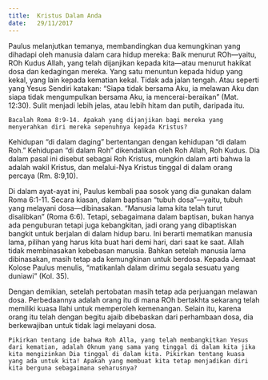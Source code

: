 ```yaml
---
title:  Kristus Dalam Anda
date:   29/11/2017
---
```


Paulus melanjutkan temanya, membandingkan dua kemungkinan yang dihadapi oleh manusia dalam cara hidup mereka: Baik menurut ROh—yaitu, ROh Kudus Allah, yang telah dijanjikan kepada kita—atau menurut hakikat dosa dan kedagingan mereka. Yang satu menuntun kepada hidup yang kekal, yang lain kepada kematian kekal. Tidak ada jalan tengah. Atau seperti yang Yesus Sendiri katakan: “Siapa tidak bersama Aku, ia melawan Aku dan siapa tidak mengumpulkan bersama Aku, ia mencerai-beraikan” (Mat. 12:30). Sulit menjadi lebih jelas, atau lebih hitam dan putih, daripada itu.

`Bacalah Roma 8:9-14. Apakah yang dijanjikan bagi mereka yang menyerahkan diri mereka sepenuhnya kepada Kristus?`

Kehidupan “di dalam daging” bertentangan dengan kehidupan “di dalam Roh.” Kehidupan “di dalam Roh” dikendalikan oleh Roh Allah, Roh Kudus. Dia dalam pasal ini disebut sebagai Roh Kristus, mungkin dalam arti bahwa Ia adalah wakil Kristus, dan melalui-Nya Kristus tinggal di dalam orang percaya (Rm. 8:9,10).

Di dalam ayat-ayat ini, Paulus kembali paa sosok yang dia gunakan dalam Roma 6:1-11. Secara kiasan, dalam baptisan “tubuh dosa”—yaitu, tubuh yang melayani dosa—dibinasakan. “Manusia lama kita telah turut disalibkan” (Roma 6:6). Tetapi, sebagaimana dalam baptisan, bukan hanya ada penguburan tetapi juga kebangkitan, jadi orang yang dibaptiskan bangkit untuk berjalan di dalam hidup baru. Ini berarti mematikan manusia lama, pilihan yang harus kita buat hari demi hari, dari saat ke saat. Allah tidak membinasakan kebebasan manusia. Bahkan setelah manusia lama dibinasakan, masih tetap ada kemungkinan untuk berdosa. Kepada Jemaat Kolose Paulus menulis, “matikanlah dalam dirimu segala sesuatu yang duniawi” (Kol. 35).

Dengan demikian, setelah pertobatan masih tetap ada perjuangan melawan dosa. Perbedaannya adalah orang itu di mana ROh bertakhta sekarang telah memiliki kuasa Ilahi untuk memperoleh kemenangan. Selain itu, karena orang itu telah dengan begitu ajaib dibebaskan dari perhambaan dosa, dia berkewajiban untuk tidak lagi melayani dosa.

`Pikirkan tentang ide bahwa Roh Alla, yang telah membangkitkan Yesus dari kematian, adalah Oknum yang sama yang tinggal di dalam kita jika kita mengizinkan Dia tinggal di dalam kita. Pikirkan tentang kuasa yang ada untuk kita! Apakah yang membuat kita tetap menjadikan diri kita berguna sebagaimana seharusnya?`
